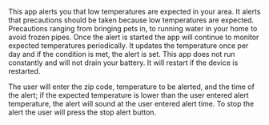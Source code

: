 This app alerts you that low temperatures are expected in your area. It alerts that precautions should be taken because low temperatures are expected. Precautions ranging from bringing pets in, to running water in your home to avoid frozen pipes. Once the alert is started the app will continue to monitor expected temperatures periodically. It updates the temperature once per day and if the condition is met, the alert is set. This app does not run constantly and will not drain your battery. It will restart if the device is restarted.

The user will enter the zip code, temperature to be alerted, and the time of the alert; if the expected temperature is lower than the user entered alert temperature, the alert will sound at the user entered alert time. To stop the alert the user will press the stop alert button.